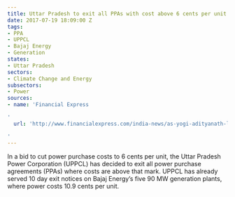 ```yaml
---
title: Uttar Pradesh to exit all PPAs with cost above 6 cents per unit of power
date: 2017-07-19 18:09:00 Z
tags:
- PPA
- UPPCL
- Bajaj Energy
- Generation
states:
- Uttar Pradesh
sectors:
- Climate Change and Energy
subsectors:
- Power
sources:
- name: 'Financial Express

'
  url: 'http://www.financialexpress.com/india-news/as-yogi-adityanath-looks-for-cheaper-power-uttar-pradesh-exiting-all-costly-ppas/762595/

'
---
```


In a bid to cut power purchase costs to 6 cents per unit, the Uttar Pradesh Power Corporation (UPPCL) has decided to exit all power purchase agreements (PPAs) where costs are above that mark. UPPCL has already served 10 day exit notices on Bajaj Energy’s five 90 MW generation plants, where power costs 10.9 cents per unit.
